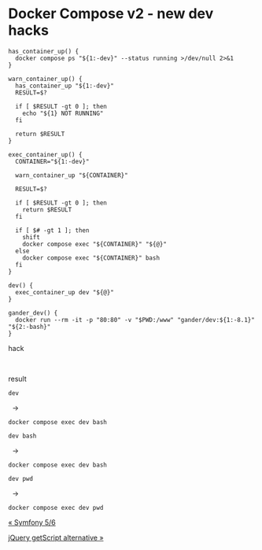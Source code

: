 # Docker Compose v2 - new dev hacks

    has_container_up() {
      docker compose ps "${1:-dev}" --status running >/dev/null 2>&1
    }

    warn_container_up() {
      has_container_up "${1:-dev}"
      RESULT=$?

      if [ $RESULT -gt 0 ]; then
        echo "${1} NOT RUNNING"
      fi

      return $RESULT
    }

    exec_container_up() {
      CONTAINER="${1:-dev}"

      warn_container_up "${CONTAINER}"

      RESULT=$?

      if [ $RESULT -gt 0 ]; then
        return $RESULT
      fi

      if [ $# -gt 1 ]; then
        shift
        docker compose exec "${CONTAINER}" "${@}"
      else
        docker compose exec "${CONTAINER}" bash
      fi
    }

    dev() {
      exec_container_up dev "${@}"
    }

    gander_dev() {
      docker run --rm -it -p "80:80" -v "$PWD:/www" "gander/dev:${1:-8.1}" "${2:-bash}"
    }

hack

 

result

`dev`

  →  

`docker compose exec dev bash`

`dev bash`

  →  

`docker compose exec dev bash`

`dev pwd`

  →  

`docker compose exec dev pwd`

[« Symfony 5/6](symfony.html)

[jQuery getScript alternative »](jquery-getscript-alternative.html)


